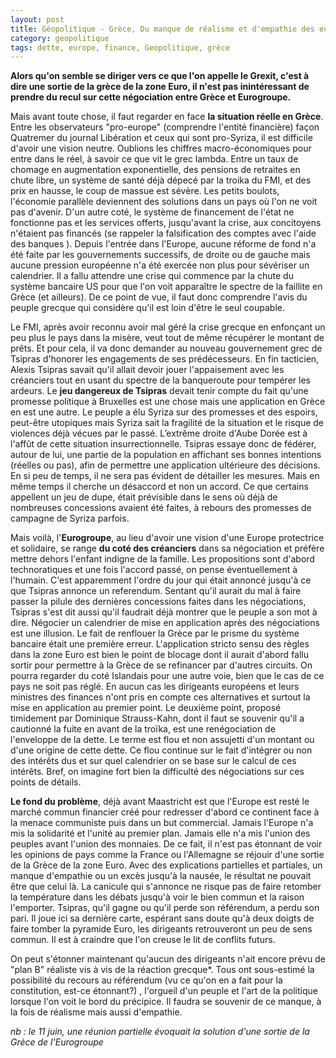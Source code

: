```yaml
---
layout: post
title: Géopolitique - Grèce, Du manque de réalisme et d'empathie des euro-dirigeants
category: geopolitique
tags: dette, europe, finance, Geopolitique, grèce
---
```


**Alors qu'on semble se diriger vers ce que l'on appelle le Grexit, c'est à dire une sortie de la grèce de la zone Euro, il n'est pas inintéressant de prendre du recul sur cette négociation entre Grèce et Eurogroupe.**

Mais avant toute chose, il faut regarder en face **la situation réelle en Grèce**. Entre les observateurs "pro-europe" (comprendre l'entité financière) façon Quatremer du journal Libération et ceux qui sont pro-Syriza, il est difficile d'avoir une vision neutre. Oublions les chiffres macro-économiques pour entre dans le réel, à savoir ce que vit le grec lambda. Entre un taux de chomage en augmentation exponentielle, des pensions de retraites en chute libre, un système de santé déjà dépecé par la troika du FMI, et des prix en hausse, le coup de massue est sévère. Les petits boulots, l'économie parallèle deviennent des solutions dans un pays où l'on ne voit pas d'avenir. D'un autre coté, le système de financement de l'état ne fonctionne pas et les services offerts, jusqu'avant la crise, aux concitoyens n'étaient pas financés (se rappeler la falsification des comptes avec l'aide des banques ). Depuis l'entrée dans l'Europe, aucune réforme de fond n'a été faite par les gouvernements successifs, de droite ou de gauche mais aucune pression européenne n'a été exercée non plus pour sévériser un calendrier. Il a fallu attendre une crise qui commence par la chute du système bancaire US pour que l'on voit apparaître le spectre de la faillite en Grèce (et ailleurs). De ce point de vue, il faut donc comprendre l'avis du peuple grecque qui considère qu'il est loin d'être le seul coupable.

Le FMI, après avoir reconnu avoir mal géré la crise grecque en enfonçant un peu plus le pays dans la misère, veut tout de même récupérer le montant de prêts. Et pour cela, il va donc demander au nouveau gouvernement grec de Tsipras d'honorer les engagements de ses prédécesseurs. En fin tacticien, Alexis Tsipras savait qu'il allait devoir jouer l'appaisement avec les créanciers tout en usant du spectre de la banqueroute pour tempérer les ardeurs. Le **jeu dangereux de Tsipras** devait tenir compte du fait qu'une promesse politique à Bruxelles est une chose mais une application en Grèce en est une autre. Le peuple a élu Syriza sur des promesses et des espoirs, peut-être utopiques mais Syriza sait la fragilité de la situation et le risque de violences déjà vécues par le passé. L’extrême droite d'Aube Dorée est à l'affût de cette situation insurrectionnelle. Tsipras essaye donc de fédérer, autour de lui, une partie de la population en affichant ses bonnes intentions (réelles ou pas), afin de permettre une application ultérieure des décisions. En si peu de temps, il ne sera pas évident de détailler les mesures. Mais en même temps il cherche un désaccord et non un accord. Ce que certains appellent un jeu de dupe, était prévisible dans le sens où déjà de nombreuses concessions avaient été faites, à rebours des promesses de campagne de Syriza parfois.

Mais voilà, l'**Eurogroupe**, au lieu d'avoir une vision d'une Europe protectrice et solidaire, se range **du coté des créanciers** dans sa négociation et préfère mettre dehors l'enfant indigne de la famille. Les propositions sont d'abord technoratiques et une fois l'accord passé, on pense éventuellement à l'humain. C'est apparemment l'ordre du jour qui était annoncé jusqu'à ce que Tsipras annonce un referendum. Sentant qu'il aurait du mal à faire passer la pilule des dernières concessions faites dans les négociations, Tsipras s'est dit aussi qu'il faudrait déjà montrer que le peuple a son mot à dire. Négocier un calendrier de mise en application après des négociations est une illusion. Le fait de renflouer la Grèce par le prisme du système bancaire était une première erreur. L'application stricto sensu des règles dans la zone Euro est bien le point de blocage dont il aurait d'abord fallu sortir pour permettre à la Grèce de se refinancer par d'autres circuits. On pourra regarder du coté Islandais pour une autre voie, bien que le cas de ce pays ne soit pas réglé. En aucun cas les dirigeants européens et leurs ministres des finances n'ont pris en compte ces alternatives et surtout la mise en application au premier point. Le deuxième point, proposé timidement par Dominique Strauss-Kahn, dont il faut se souvenir qu'il a cautionné la fuite en avant de la troïka, est une renégociation de l'enveloppe de la dette. Le terme est flou et non assujetti d'un montant ou d'une origine de cette dette. Ce flou continue sur le fait d'intégrer ou non des intérêts dus et sur quel calendrier on se base sur le calcul de ces intérêts. Bref, on imagine fort bien la difficulté des négociations sur ces points de détails.

**Le fond du problème**, déjà avant Maastricht est que l'Europe est resté le marché commun financier créé pour redresser d'abord ce continent face à la menace communiste puis dans un but commercial. Jamais l'Europe n'a mis la solidarité et l'unité au premier plan. Jamais elle n'a mis l'union des peuples avant l'union des monnaies. De ce fait, il n'est pas étonnant de voir les opinions de pays comme la France ou l'Allemagne se réjouir d'une sortie de la Grèce de la zone Euro. Avec des explications partielles et partiales, un manque d'empathie ou un excès jusqu'à la nausée, le résultat ne pouvait être que celui là. La canicule qui s'annonce ne risque pas de faire retomber la température dans les débats jusqu'à voir le bien commun et la raison l'emporter. Tsipras, qu'il gagne ou qu'il perde son référendum, a perdu son pari. Il joue ici sa dernière carte, espérant sans doute qu'à deux doigts de faire tomber la pyramide Euro, les dirigeants retrouveront un peu de sens commun. Il est à craindre que l'on creuse le lit de conflits futurs.

On peut s'étonner maintenant qu'aucun des dirigeants n'ait encore prévu de "plan B" réaliste vis à vis de la réaction grecque*. Tous ont sous-estimé la possibilité du recours au référendum (vu ce qu'on en a fait pour la constitution, est-ce étonnant?) , l'orgueil d'un peuple et l'art de la politique lorsque l'on voit le bord du précipice. Il faudra se souvenir de ce manque, à la fois de réalisme mais aussi d'empathie.

*nb : le 11 juin, une réunion partielle évoquait la solution d'une sortie de la Grèce de l'Eurogroupe*
